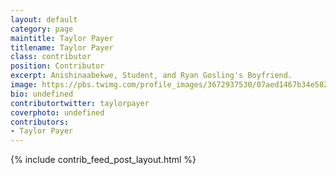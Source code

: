 ```yaml
---
layout: default
category: page
maintitle: Taylor Payer
titlename: Taylor Payer
class: contributor
position: Contributor
excerpt: Anishinaabekwe, Student, and Ryan Gosling's Boyfriend.
image: https://pbs.twimg.com/profile_images/3672937530/07aed1467b34e58294c6cc673536f19a.jpeg
bio: undefined
contributortwitter: taylorpayer
coverphoto: undefined
contributors: 
- Taylor Payer
---
```

{% include contrib_feed_post_layout.html %}
